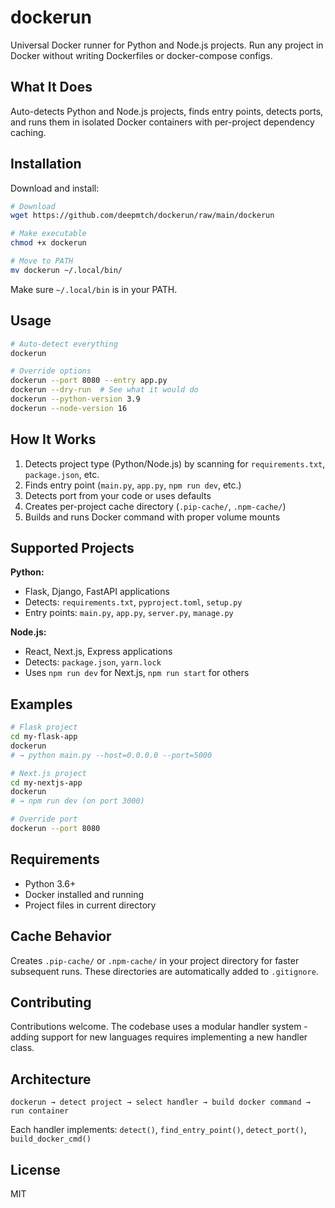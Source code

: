 # dockerun

Universal Docker runner for Python and Node.js projects. Run any project in Docker without writing Dockerfiles or docker-compose configs.

## What It Does

Auto-detects Python and Node.js projects, finds entry points, detects ports, and runs them in isolated Docker containers with per-project dependency caching.

## Installation

Download and install:

```bash
# Download
wget https://github.com/deepmtch/dockerun/raw/main/dockerun

# Make executable  
chmod +x dockerun

# Move to PATH
mv dockerun ~/.local/bin/
```

Make sure `~/.local/bin` is in your PATH.

## Usage

```bash
# Auto-detect everything
dockerun

# Override options
dockerun --port 8080 --entry app.py
dockerun --dry-run  # See what it would do
dockerun --python-version 3.9
dockerun --node-version 16
```

## How It Works

1. Detects project type (Python/Node.js) by scanning for `requirements.txt`, `package.json`, etc.
2. Finds entry point (`main.py`, `app.py`, `npm run dev`, etc.)
3. Detects port from your code or uses defaults
4. Creates per-project cache directory (`.pip-cache/`, `.npm-cache/`)
5. Builds and runs Docker command with proper volume mounts

## Supported Projects

**Python:**
- Flask, Django, FastAPI applications
- Detects: `requirements.txt`, `pyproject.toml`, `setup.py`
- Entry points: `main.py`, `app.py`, `server.py`, `manage.py`

**Node.js:**
- React, Next.js, Express applications  
- Detects: `package.json`, `yarn.lock`
- Uses `npm run dev` for Next.js, `npm run start` for others

## Examples

```bash
# Flask project
cd my-flask-app
dockerun
# → python main.py --host=0.0.0.0 --port=5000

# Next.js project  
cd my-nextjs-app
dockerun
# → npm run dev (on port 3000)

# Override port
dockerun --port 8080
```

## Requirements

- Python 3.6+
- Docker installed and running
- Project files in current directory

## Cache Behavior

Creates `.pip-cache/` or `.npm-cache/` in your project directory for faster subsequent runs. These directories are automatically added to `.gitignore`.

## Contributing

Contributions welcome. The codebase uses a modular handler system - adding support for new languages requires implementing a new handler class.

## Architecture

```
dockerun → detect project → select handler → build docker command → run container
```

Each handler implements: `detect()`, `find_entry_point()`, `detect_port()`, `build_docker_cmd()`

## License

MIT
